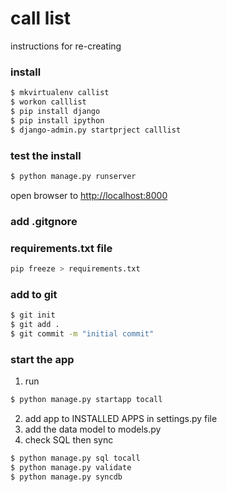 # call list

instructions for re-creating

### install

```sh
$ mkvirtualenv callist
$ workon calllist
$ pip install django
$ pip install ipython
$ django-admin.py startprject calllist
```
    
### test the install  

```sh 
$ python manage.py runserver
```
open browser to [http://localhost:8000](http://localhost:8000)

### add .gitgnore

### requirements.txt file

```sh
pip freeze > requirements.txt
```

### add to git

```sh
$ git init
$ git add .
$ git commit -m "initial commit"
```

### start the app

1. run
```sh     
$ python manage.py startapp tocall
```

2. add app to INSTALLED APPS in settings.py file  
3. add the data model to models.py  
4. check SQL then sync 
 
 ```sh
$ python manage.py sql tocall
$ python manage.py validate
$ python manage.py syncdb
```

